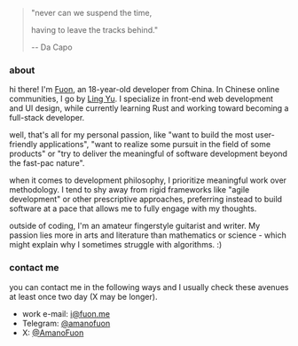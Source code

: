 > "never can we suspend the time,
>
>  having to leave the tracks behind."
>
> -- Da Capo

### about

hi there! I'm <ins>Fuon</ins>, an 18-year-old developer from China. In Chinese online communities, I go by <ins>Ling Yu</ins>. I specialize in front-end web development and UI design, while currently learning Rust and working toward becoming a full-stack developer.

well, that's all for my personal passion, like "want to build the most user-friendly applications", "want to realize some pursuit in the field of some products" or "try to deliver the meaningful of software development beyond the fast-pac nature".

when it comes to development philosophy, I prioritize meaningful work over methodology. I tend to shy away from rigid frameworks like "agile development" or other prescriptive approaches, preferring instead to build software at a pace that allows me to fully engage with my thoughts.

outside of coding, I'm an amateur fingerstyle guitarist and writer. My passion lies more in arts and literature than mathematics or science - which might explain why I sometimes struggle with algorithms. :)

### contact me

you can contact me in the following ways and I usually check these avenues at least once two day (X may be longer).

- work e-mail: [i@fuon.me](mailto:i@fuon.me)
- Telegram: [@amanofuon](https://t.me/amanofuon)
- X: [@AmanoFuon](https://x.com/AmanoFuon)
